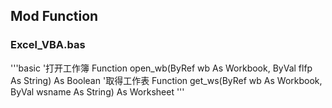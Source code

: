 ## Mod Function
### Excel_VBA.bas

'''basic
'打开工作簿
Function open_wb(ByRef wb As Workbook, ByVal flfp As String) As Boolean
'取得工作表
Function get_ws(ByRef wb As Workbook, ByVal wsname As String) As Worksheet 
'''
